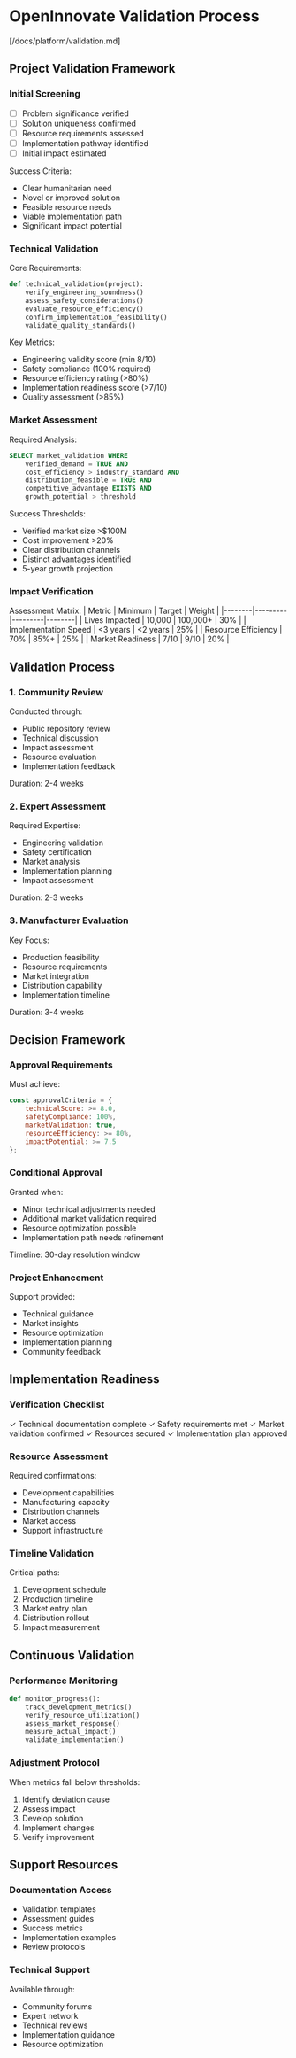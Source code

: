 # OpenInnovate Validation Process
[/docs/platform/validation.md]

## Project Validation Framework

### Initial Screening
- [ ] Problem significance verified
- [ ] Solution uniqueness confirmed
- [ ] Resource requirements assessed
- [ ] Implementation pathway identified
- [ ] Initial impact estimated

Success Criteria:
* Clear humanitarian need
* Novel or improved solution
* Feasible resource needs
* Viable implementation path
* Significant impact potential

### Technical Validation

Core Requirements:
```python
def technical_validation(project):
    verify_engineering_soundness()
    assess_safety_considerations()
    evaluate_resource_efficiency()
    confirm_implementation_feasibility()
    validate_quality_standards()
```

Key Metrics:
- Engineering validity score (min 8/10)
- Safety compliance (100% required)
- Resource efficiency rating (>80%)
- Implementation readiness score (>7/10)
- Quality assessment (>85%)

### Market Assessment

Required Analysis:
```sql
SELECT market_validation WHERE
    verified_demand = TRUE AND
    cost_efficiency > industry_standard AND
    distribution_feasible = TRUE AND
    competitive_advantage EXISTS AND
    growth_potential > threshold
```

Success Thresholds:
- Verified market size >$100M
- Cost improvement >20%
- Clear distribution channels
- Distinct advantages identified
- 5-year growth projection

### Impact Verification

Assessment Matrix:
| Metric | Minimum | Target | Weight |
|--------|---------|---------|--------|
| Lives Impacted | 10,000 | 100,000+ | 30% |
| Implementation Speed | <3 years | <2 years | 25% |
| Resource Efficiency | 70% | 85%+ | 25% |
| Market Readiness | 7/10 | 9/10 | 20% |

## Validation Process

### 1. Community Review
Conducted through:
- Public repository review
- Technical discussion
- Impact assessment
- Resource evaluation
- Implementation feedback

Duration: 2-4 weeks

### 2. Expert Assessment
Required Expertise:
- Engineering validation
- Safety certification
- Market analysis
- Implementation planning
- Impact assessment

Duration: 2-3 weeks

### 3. Manufacturer Evaluation
Key Focus:
- Production feasibility
- Resource requirements
- Market integration
- Distribution capability
- Implementation timeline

Duration: 3-4 weeks

## Decision Framework

### Approval Requirements

Must achieve:
```javascript
const approvalCriteria = {
    technicalScore: >= 8.0,
    safetyCompliance: 100%,
    marketValidation: true,
    resourceEfficiency: >= 80%,
    impactPotential: >= 7.5
};
```

### Conditional Approval
Granted when:
- Minor technical adjustments needed
- Additional market validation required
- Resource optimization possible
- Implementation path needs refinement

Timeline: 30-day resolution window

### Project Enhancement
Support provided:
- Technical guidance
- Market insights
- Resource optimization
- Implementation planning
- Community feedback

## Implementation Readiness

### Verification Checklist
✓ Technical documentation complete
✓ Safety requirements met
✓ Market validation confirmed
✓ Resources secured
✓ Implementation plan approved

### Resource Assessment
Required confirmations:
- Development capabilities
- Manufacturing capacity
- Distribution channels
- Market access
- Support infrastructure

### Timeline Validation
Critical paths:
1. Development schedule
2. Production timeline
3. Market entry plan
4. Distribution rollout
5. Impact measurement

## Continuous Validation

### Performance Monitoring
```python
def monitor_progress():
    track_development_metrics()
    verify_resource_utilization()
    assess_market_response()
    measure_actual_impact()
    validate_implementation()
```

### Adjustment Protocol
When metrics fall below thresholds:
1. Identify deviation cause
2. Assess impact
3. Develop solution
4. Implement changes
5. Verify improvement

## Support Resources

### Documentation Access
- Validation templates
- Assessment guides
- Success metrics
- Implementation examples
- Review protocols

### Technical Support
Available through:
- Community forums
- Expert network
- Technical reviews
- Implementation guidance
- Resource optimization
